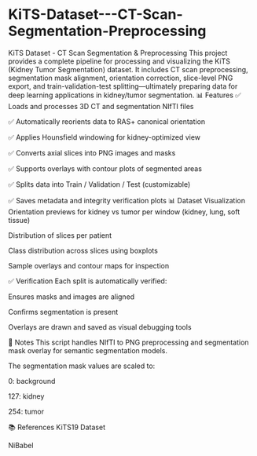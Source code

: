 # KiTS-Dataset---CT-Scan-Segmentation-Preprocessing
KiTS Dataset - CT Scan Segmentation &amp; Preprocessing
This project provides a complete pipeline for processing and visualizing the KiTS (Kidney Tumor Segmentation) dataset. It includes CT scan preprocessing, segmentation mask alignment, orientation correction, slice-level PNG export, and train-validation-test splitting—ultimately preparing data for deep learning applications in kidney/tumor segmentation.
📊 Features
✅ Loads and processes 3D CT and segmentation NIfTI files

✅ Automatically reorients data to RAS+ canonical orientation

✅ Applies Hounsfield windowing for kidney-optimized view

✅ Converts axial slices into PNG images and masks

✅ Supports overlays with contour plots of segmented areas

✅ Splits data into Train / Validation / Test (customizable)

✅ Saves metadata and integrity verification plots
📊 Dataset Visualization
Orientation previews for kidney vs tumor per window (kidney, lung, soft tissue)

Distribution of slices per patient

Class distribution across slices using boxplots

Sample overlays and contour maps for inspection

✅ Verification
Each split is automatically verified:

Ensures masks and images are aligned

Confirms segmentation is present

Overlays are drawn and saved as visual debugging tools

📌 Notes
This script handles NIfTI to PNG preprocessing and segmentation mask overlay for semantic segmentation models.

The segmentation mask values are scaled to:

0: background

127: kidney

254: tumor

📚 References
KiTS19 Dataset

NiBabel

